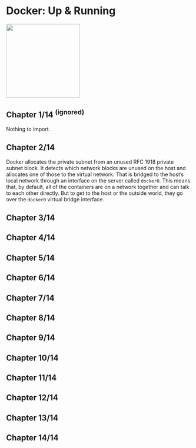 # Docker: Up & Running
<img src="covers/9781098131760.jpg" width="200"/>

## Chapter 1/14 <sup>(ignored)</sup>

Nothing to import.

## Chapter 2/14

Docker allocates the private subnet from an unused RFC 1918 private subnet
block. It detects which network blocks are unused on the host and allocates one
of those to the virtual network. That is bridged to the host’s local network
through an interface on the server called `docker0`. This means that, by
default, all of the containers are on a network together and can talk to each
other directly. But to get to the host or the outside world, they go over the
`docker0` virtual bridge interface.

## Chapter 3/14
## Chapter 4/14
## Chapter 5/14
## Chapter 6/14
## Chapter 7/14
## Chapter 8/14
## Chapter 9/14
## Chapter 10/14
## Chapter 11/14
## Chapter 12/14
## Chapter 13/14
## Chapter 14/14
